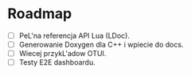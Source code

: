 # Roadmap

- [ ] PeL'na referencja API Lua (LDoc).
- [ ] Generowanie Doxygen dla C++ i wpiecie do docs.
- [ ] Wiecej przykL'adow OTUI.
- [ ] Testy E2E dashboardu.
